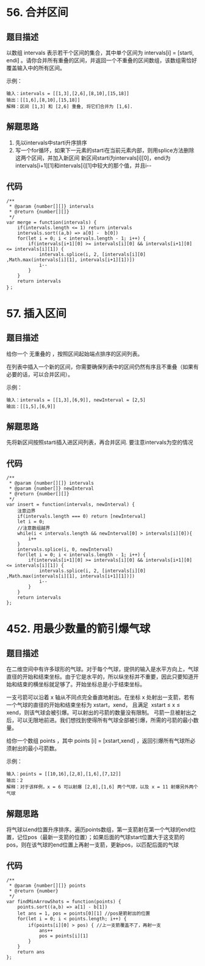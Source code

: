 # 56. 合并区间

## 题目描述
以数组 intervals 表示若干个区间的集合，其中单个区间为 intervals[i] = [starti, endi] 。请你合并所有重叠的区间，并返回一个不重叠的区间数组，该数组需恰好覆盖输入中的所有区间。

示例：
```
输入：intervals = [[1,3],[2,6],[8,10],[15,18]]
输出：[[1,6],[8,10],[15,18]]
解释：区间 [1,3] 和 [2,6] 重叠, 将它们合并为 [1,6].
```

## 解题思路
1. 先以intervals中starti升序排序
2. 写一个for循环，如果下一元素的starti在当前元素内部，则用splice方法删除这两个区间，并加入新区间
新区间starti为intervals[i][0]，endi为intervals[i+1][1]和intervals[i][1]中较大的那个值，并且i--

## 代码
```
/**
 * @param {number[][]} intervals
 * @return {number[][]}
 */
var merge = function(intervals) {
    if(intervals.length <= 1) return intervals
    intervals.sort((a,b) => a[0] -  b[0])
    for(let i = 0; i < intervals.length - 1; i++) {
        if(intervals[i+1][0] >= intervals[i][0] && intervals[i+1][0] <= intervals[i][1]) {
            intervals.splice(i, 2, [intervals[i][0] ,Math.max(intervals[i][1], intervals[i+1][1])])
            i--
        }
    }
    return intervals
}；
```

# 57. 插入区间

## 题目描述
给你一个 无重叠的 ，按照区间起始端点排序的区间列表。

在列表中插入一个新的区间，你需要确保列表中的区间仍然有序且不重叠（如果有必要的话，可以合并区间）。

示例：
```
输入：intervals = [[1,3],[6,9]], newInterval = [2,5]
输出：[[1,5],[6,9]]
```

## 解题思路
先将新区间按照starti插入进区间列表，再合并区间.
要注意intervals为空的情况

## 代码
```
/**
 * @param {number[][]} intervals
 * @param {number[]} newInterval
 * @return {number[][]}
 */
var insert = function(intervals, newInterval) {
    注意边界
    if(intervals.length === 0) return [newInterval]
    let i = 0;
    //注意数组越界
    while(i < intervals.length && newInterval[0] > intervals[i][0]){
        i++
    }
    intervals.splice(i, 0, newInterval)
    for(let i = 0; i < intervals.length - 1; i++) {
        if(intervals[i+1][0] >= intervals[i][0] && intervals[i+1][0] <= intervals[i][1]) {
            intervals.splice(i, 2, [intervals[i][0] ,Math.max(intervals[i][1], intervals[i+1][1])])
            i--
        }
    }
    return intervals
};
```

# 452. 用最少数量的箭引爆气球

## 题目描述
在二维空间中有许多球形的气球。对于每个气球，提供的输入是水平方向上，气球直径的开始和结束坐标。由于它是水平的，所以纵坐标并不重要，因此只要知道开始和结束的横坐标就足够了。开始坐标总是小于结束坐标。

一支弓箭可以沿着 x 轴从不同点完全垂直地射出。在坐标 x 处射出一支箭，若有一个气球的直径的开始和结束坐标为 xstart，xend， 且满足  xstart ≤ x ≤ xend，则该气球会被引爆。可以射出的弓箭的数量没有限制。 弓箭一旦被射出之后，可以无限地前进。我们想找到使得所有气球全部被引爆，所需的弓箭的最小数量。

给你一个数组 points ，其中 points [i] = [xstart,xend] ，返回引爆所有气球所必须射出的最小弓箭数。

示例：
```
输入：points = [[10,16],[2,8],[1,6],[7,12]]
输出：2
解释：对于该样例，x = 6 可以射爆 [2,8],[1,6] 两个气球，以及 x = 11 射爆另外两个气球
```

## 解题思路
将气球以end位置升序排序。遍历points数组，第一支箭射在第一个气球的end位置，记位pos（最新一支箭的位置）；如果后面的气球start位置大于这支箭的pos，则在该气球的end位置上再射一支箭，更新pos，以匹配后面的气球

## 代码
```
/**
 * @param {number[][]} points
 * @return {number}
 */
var findMinArrowShots = function(points) {
    points.sort((a,b) => a[1] - b[1])
    let ans = 1, pos = points[0][1] //pos是箭射出的位置
    for(let i = 0; i < points.length; i++) {
        if(points[i][0] > pos) { //上一支箭覆盖不了，再射一支
            ans++
            pos = points[i][1]
        }
    }
    return ans
};
```